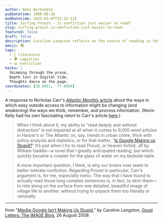 ```yaml
---
author: Nate Barksdale
pubDatetime: 2008-08-26
modDatetime: 2025-03-07T22:12:11Z
title: Surfing Proust - Is nonfiction just easier to read?
slug: surfing-proust-is-nonfiction-just-easier-to-read
featured: false
draft: false
description: Caroline Langston reflects on the nature of reading in the digital age and shares her insights on the changing landscape of how we engage with literature.
emoji: 📚
tags:
  - 📖 literature
  - 🌍 cognition
  - 📊 nonfiction
haiku: |
  Skimming through the prose,  
  Depth lost in digital tide,  
  Thoughts dance on the page.
coordinates: [38.8951, -77.0364]
---
```


A response to Nicholas Carr's [_Atlantic Monthly_ article](http://www.theatlantic.com/doc/200807/google) about the ways in which easy outside access to information might be changing (and weakening) the ways we think, remember, and process information. (Kevin Kelly had his own fascinating retort to Carr's article [here](http://www.theatlantic.com/doc/200807/google).)

> When I think about it, my ability to “read deeply and without distraction” is not impaired at all when it comes to 9,000 word articles in Harper’s or The Atlantic on, say, trends in urban crime, thick with policy analysis and statistics, or for that matter, “[Is Google Making us Stupid?](http://www.theatlantic.com/doc/200807/google)” It’s just when I try to read Proust, or heaven forbid, _JR_ by William Gaddis—a novel that I greatly anticipated reading, but which quickly became a coaster for the glass of water on my bedside table
>
> A more important question, I think, is why our brains now seem to better tolerate nonfiction. Regarding Proust in particular, Carr’s argument is, for me, especially ironic: The way that I have found to actually read those long complex sentences is, in fact, to skim them—to ride along on the surface from one detailed, beautiful image of village life to another, without trying to unpack them too literally or rationally

---

from "[Maybe Google Isn’t Making Us Stupid](http://imagejournal.org/page/blog/maybe-google-isnt-making-us-stupid)," by Caroline Langston, [Good Letters: The IMAGE Blog](http://imagejournal.org/page/blog/maybe-google-isnt-making-us-stupid), 26 August 2008
